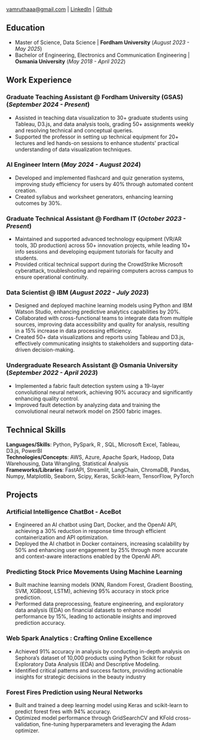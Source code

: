 vamruthaaa@gmail.com | [LinkedIn](https://www.linkedin.com/in/vamrutha1503/) | [Github](https://github.com/amruthavinayakam)

## Education
- Master of Science, Data Science | **Fordham University** (_August 2023 - May 2025_)								       		
- Bachelor of Engineering, Electronics and Communication Engineering	| **Osmania University** (_May 2018 - April 2022_)	 			        		

## Work Experience
### Graduate Teaching Assistant @ Fordham University (GSAS) (_September 2024 - Present_)
- Assisted in teaching data visualization to 30+ graduate students using Tableau, D3.js, and data analysis tools, grading 50+ assignments weekly and resolving technical and conceptual queries.
- Supported the professor in setting up technical equipment for 20+ lectures and led hands-on sessions to enhance students' practical understanding of data visualization techniques.

### AI Engineer Intern (_May 2024 - August 2024_)
- Developed and implemented flashcard and quiz generation systems, improving study efficiency for users by 40%
through automated content creation.
- Created syllabus and worksheet generators, enhancing learning outcomes by 30%.
  
### Graduate Technical Assistant @ Fordham IT (_October 2023 - Present_)
- Maintained and supported advanced technology equipment (VR/AR tools, 3D production) across 50+ innovation projects, while leading 10+ info sessions and developing equipment tutorials for faculty and students.
- Provided critical technical support during the CrowdStrike Microsoft cyberattack, troubleshooting and repairing computers across campus to ensure operational continuity.

### Data Scientist @ IBM (_August 2022 - July 2023_)
- Designed and deployed machine learning models using Python and IBM Watson Studio, enhancing predictive
analytics capabilities by 20%.
- Collaborated with cross-functional teams to integrate data from multiple sources, improving data accessibility and
quality for analysis, resulting in a 15% increase in data processing efficiency.
- Created 50+ data visualizations and reports using Tableau and D3.js, effectively communicating insights to
stakeholders and supporting data-driven decision-making.

### Undergraduate Research Assistant @ Osmania University (_September 2022 - April 2023_)
- Implemented a fabric fault detection system using a 19-layer convolutional neural network, achieving 90% accuracy
and significantly enhancing quality control.
- Improved fault detection by analyzing data and training the convolutional neural network model on 2500 fabric
images.

## Technical Skills
**Languages/Skills**: Python, PySpark, R , SQL, Microsoft Excel, Tableau, D3.js, PowerBI <br>
**Technologies/Concepts**: AWS, Azure, Apache Spark, Hadoop, Data Warehousing, Data Wrangling, Statistical Analysis <br>
**Frameworks/Libraries**: FastAPI, Streamlit, LangChain, ChromaDB, Pandas, Numpy, Matplotlib, Seaborn, Scipy, Keras,
Scikit-learn, TensorFlow, PyTorch

## Projects
### Artificial Intelligence ChatBot - AceBot

- Engineered an AI chatbot using Dart, Docker, and the OpenAI API, achieving a 30% reduction in response time
through efficient containerization and API optimization.
- Deployed the AI chatbot in Docker containers, increasing scalability by 50% and enhancing user engagement by
25% through more accurate and context-aware interactions enabled by the OpenAI API.

### Predicting Stock Price Movements Using Machine Learning

- Built machine learning models (KNN, Random Forest, Gradient Boosting, SVM, XGBoost, LSTM), achieving 95%
accuracy in stock price prediction.
- Performed data preprocessing, feature engineering, and exploratory data analysis (EDA) on financial datasets to
enhance model performance by 15%, leading to actionable insights and improved prediction accuracy.

### Web Spark Analytics : Crafting Online Excellence

- Achieved 91% accuracy in analysis by conducting in-depth analysis on Sephora’s dataset of 10,000 products using
Python Scikit for robust Exploratory Data Analysis (EDA) and Descriptive Modeling.
- Identified critical patterns and success factors, providing actionable insights for strategic decisions in the beauty industry

### Forest Fires Prediction using Neural Networks

- Built and trained a deep learning model using Keras and scikit-learn to predict forest fires with 94% accuracy.
- Optimized model performance through GridSearchCV and KFold cross-validation, fine-tuning hyperparameters and leveraging the Adam optimizer.
